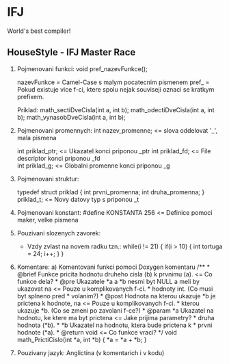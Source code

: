 # IFJ
World's best compiler!

HouseStyle - IFJ Master Race
----------------------------

1) Pojmenovani funkci:
	 void pref_nazevFunkce();
	
	 nazevFunkce = Camel-Case s malym pocatecnim pismenem
         pref_ = Pokud existuje vice f-ci, ktere spolu nejak souviseji
                 oznaci se kratkym prefixem.
	
	 Priklad:
	 math_sectiDveCisla(int a, int b);
	 math_odectiDveCisla(int a, int b);
	 math_vynasobDveCisla(int a, int b);

2) Pojmenovani promennych:
	 int nazev_promenne; <= slova oddelovat '_', mala pismena

	 int priklad_ptr;    <= Ukazatel konci priponou _ptr
	 int priklad_fd;     <= File descriptor konci priponou _fd	    
	 int priklad_g;      <= Globalni promenne konci priponou _g

3) Pojmenovani struktur:
	
	 typedef struct priklad {
	 	 int prvni_promenna;
		 int druha_promenna;
	 } priklad_t;	    <= Novy datovy typ s priponou _t 

4) Pojmenovani konstant:
	 #define KONSTANTA 256	<= Definice pomoci maker, velke pismena

5) Pouzivani slozenych zavorek:
	- Vzdy zvlast na novem radku tzn.:
	  while(i != 21)
	  {
		    if(i > 10)
        {
			     int tortuga = 24;
			     i++;
		    }
    }

6) Komentare:
	a) Komentovani funkci pomoci Doxygen komentaru
           /**
            * @brief Funkce pricita hodnotu druheho cisla (b) k prvnimu (a). <= Co funkce dela?
            * @pre   Ukazatele *a a *b nesmi byt NULL a meli by ukazovat na  <= Pouze u komplikovanych f-ci.
            *        hodnoty int.                                               (Co musi byt splneno pred 
            *                                                                    volanim?)
            * @post  Hodnota na kterou ukazuje *b je prictena k hodnote, na  <= Pouze u komplikovanych f-ci.
            *        kterou ukazuje *b.                                         (Co se zmeni po zavolani f-ce?)
            * @param   *a     Ukazatel na hodnotu, ke ktere ma byt prictena  <= Jake prijima parametry?
            *                 druha hodnota (*b).
            *          *b     Ukazatel na hodnotu, ktera bude prictena k 
            *                 prvni hodnote (*a).
	          * @return void						     <= Co funkce vraci?
	          */
	   void math_PrictiCislo(int *a, int *b)
	   {
		    *a = *a + *b; 
     }

7) Pouzivany jazyk:
	 Anglictina (v komentarich i v kodu)

